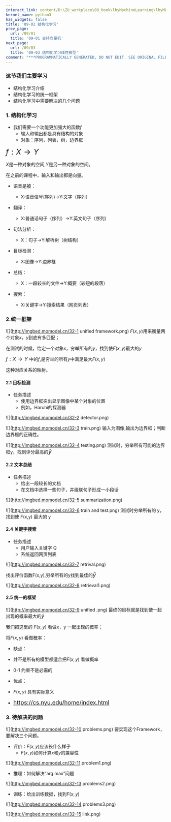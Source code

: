```yaml
---
interact_link: content/D:\ZU_workplace\08_book\lhyMachineLearning\lhyML\content\09/02.ipynb
kernel_name: python3
has_widgets: false
title: '09-02 结构化学习'
prev_page:
  url: /09/01
  title: '09-01 支持向量机'
next_page:
  url: /09/03
  title: '09-03 结构化学习线性模型'
comment: "***PROGRAMMATICALLY GENERATED, DO NOT EDIT. SEE ORIGINAL FILES IN /content***"
---
```


### 这节我们主要学习


+ 结构化学习介绍
+ 结构化学习的统一框架
+ 结构化学习中需要解决的几个问题




### 1. 结构化学习



+ 我们需要一个功能更加强大的函数$f$
  + 输入和输出都是具有结构的对象
  + 对象：序列，列表，树，边界框
  
<font size=5> $f:X \rightarrow Y$ </font>
<br>

$X$是一种对象的空间,$Y$是另一种对象的空间。

在之前的课程中，输入和输出都是向量。



+ 语音是被：
  + X:语音信号(序列)$\rightarrow$Y:文字（序列）
  
+ 翻译：
  + X:普通话句子（序列）$\rightarrow$Y:英文句子（序列）
  
+ 句法分析：
  + X：句子$\rightarrow$Y:解析树（树结构）
  
+ 目标检测：
  + X:图像$\rightarrow$Y:边界框
  
+ 总结：
  + X：一段较长的文件$\rightarrow$Y:概要（较短的段落）
  
+ 搜索：
  + X:关键字$\rightarrow$Y:搜索结果（网页列表）

### 2.统一框架



![](http://imgbed.momodel.cn/32-1 unified framework.png)
$F(x,y)$用来衡量两个对象$x$，$y$到底有多匹配；

在测试的时候，给定一个对象$x$，穷举所有的$y$，找到使$F(x,y)$最大的$y$

<font size=3> $f:X \rightarrow Y$ </font>中的$f$,是穷举的所有$y$中满足最大$F(x,y)$

这种对应关系的映射。

#### 2.1 目标检测



+ 任务描述
  + 使用边界框突出显示图像中某个对象的位置
  + 例如，Haruhi的探测器
  
![](http://imgbed.momodel.cn/32-2 detector.png)

![](http://imgbed.momodel.cn/32-3 train.png)
输入为图像,输出为边界框；判断边界框的正确性。


![](http://imgbed.momodel.cn/32-4 testing.png)
测试时，穷举所有可能的边界框y，找到评分最高的<font size=4>$\tilde y$</font>

#### 2.2 文本总结



+ 任务描述
  + 给出一段较长的文档
  + 在文档中选择一些句子，并级联句子形成一小段话
  

![](http://imgbed.momodel.cn/32-5 summarization.png)


![](http://imgbed.momodel.cn/32-6 train and test.png)
测试时穷举所有的 y，找到使 F(x,y) 最大的 y

#### 2.4 关键字搜索



+ 任务描述
  + 用户输入关键字 Q
  + 系统返回网页列表
  
![](http://imgbed.momodel.cn/32-7 retrival.png)



找出评价函数F(x,y),穷举所有的y找到最佳的<font size=4>$\tilde y$</font>

![](http://imgbed.momodel.cn/32-8 retrieval1.png)

#### 2.5 统一的框架



![](http://imgbed.momodel.cn/32-9 unified .png)
最终的目标就是找到使一起出现的概率最大的<font size=3>$\tilde y$</font>

我们把这里的 $F(x,y)$ 看做x，y 一起出现的概率；


将$F(x,y)$ 看做概率：

+ 缺点：
 + 并不是所有的模型都适合把$F(x,y)$ 看做概率
 + 0-1 约束不是必需的

+ 优点：
 + $F(x,y)$ 具有实际意义
 + <font size=4>https://cs.nyu.edu/home/index.html</font>
 
 

### 3. 待解决的问题



![](http://imgbed.momodel.cn/32-10 problems.png)
要实现这个Framework，要解决三个问题。


+ 评价：$F(x,y)$应该长什么样子
  + $F(x,y)$如何计算$x$和$y$的兼容性
  
![](http://imgbed.momodel.cn/32-11 problem1.png)


+ 推理：如何解决“arg max”问题


![](http://imgbed.momodel.cn/32-13 problems2.png)


+ 训练：给出训练数据，找到$F(x,y)$


![](http://imgbed.momodel.cn/32-14 problems3.png)


![](http://imgbed.momodel.cn/32-15 link.png)
